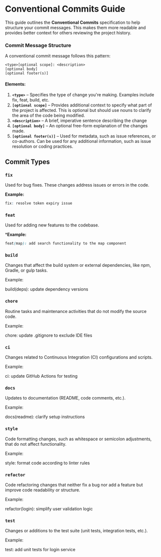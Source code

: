 # Conventional Commits Guide

This guide outlines the **Conventional Commits** specification to help structure your commit messages. This makes them more readable and provides better context for others reviewing the project history.

### Commit Message Structure

A conventional commit message follows this pattern:

```text
<type>[optional scope]: <description>
[optional body]
[optional footer(s)]
```

#### Elements:

1. **`<type>`** – Specifies the type of change you're making. Examples include fix, feat, build, etc.
2. **`[optional scope]`** – Provides additional context to specify what part of the project is affected. This is optional but should use nouns to clarify the area of the code being modified.
3. **`<description>`** – A brief, imperative sentence describing the change
4. **`[optional body]`** – An optional free-form explanation of the changes made.
5. **`[optional footer(s)]`** – Used for metadata, such as issue references, or co-authors. Can be used for any additional information, such as issue resolution or coding practices.


## Commit Types

### `fix`
Used for bug fixes. These changes address issues or errors in the code.

**Example:**
```scss
fix: resolve token expiry issue
```

### `feat`
Used for adding new features to the codebase.

***Example:**
```scss
feat(map): add search functionality to the map component
```

### `build`
Changes that affect the build system or external dependencies, like npm, Gradle, or gulp tasks.

Example:

build(deps): update dependency versions


### `chore`
Routine tasks and maintenance activities that do not modify the source code.

Example:

chore: update .gitignore to exclude IDE files


### `ci`
Changes related to Continuous Integration (CI) configurations and scripts.

Example:

ci: update GitHub Actions for testing


### `docs`
Updates to documentation (README, code comments, etc.).

Example:

docs(readme): clarify setup instructions


### `style`
Code formatting changes, such as whitespace or semicolon adjustments, that do not affect functionality.

Example:

style: format code according to linter rules


### `refactor`
Code refactoring changes that neither fix a bug nor add a feature but improve code readability or structure.

Example:

refactor(login): simplify user validation logic


### `test`
Changes or additions to the test suite (unit tests, integration tests, etc.).

Example:

test: add unit tests for login service
